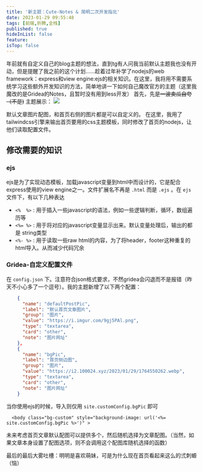 ```yaml
---
title: '新主题：Cute-Notes & 简明二次开发指北'
date: 2023-01-29 09:55:48
tags: [前端,折腾,全栈]
published: true
hideInList: false
feature: 
isTop: false
---
```

年前就有自定义自己的blog主题的想法，直到tg有人问我当前默认主题我也没有开动，但是提醒了我之前的这个计划……趁着过年补学了nodejs的web framework：express和view engine:ejs的相关知识。在这里，我将用不需要系统学习这些额外开发知识的方法，简单地讲一下如何自己魔改官方的主题（这里我魔改的是Gridea的Notes，且暂时没有用到less开发）
首先，先是~~一波卖瓜自夸（不是)~~ 主题展示：
![](https://camo.githubusercontent.com/0f36cfef1f4390500f55936cb206615c420571baafc014fac58587c3c39f0176/68747470733a2f2f692e696d6775722e636f6d2f6f5451304a53482e706e67)

默认文章图片配图，和首页右侧的图片都是可以自定义的。
在这里，我用了tailwindcss引擎来输出首页要用的css主题模板，同时修改了首页的nodejs，让他们读取配置文件。


## 修改需要的知识

### ejs
ejs是为了实现动态模板，加载javascript变量到html中而设计的，它是配合express使用的view engine之一。文件扩展名不再是 `.html` 而是 `.ejs` 。在 `ejs` 文件下，有以下几种表达
- `<%  %>` : 用于插入一些javascript的语法，例如一些逻辑判断，循环，数组遍历等
- `<%= %>` : 用于将对应的javascript变量显示出来。默认变量处理后，输出的都是 string类型
- `<%- %>` : 用于读取一些raw html的内容，为了将header，footer这种重复的html导入。从而减少代码冗余
  

### Gridea-自定义配置文件
在 `config.json` 下。注意符合json格式要求，不然gridea会闪退而不是报错（昨天不小心多了一个逗号）。我的主题新增了以下两个配置：
```json
    {
      "name": "defaultPostPic",
      "label": "默认首页文章图片",
      "group": "图片",
      "value": "https://i.imgur.com/9gj5PAl.png",
      "type": "textarea",
      "card": "other",
      "note": "图片网址"
    },
    {
      "name": "bgPic",
      "label": "首页侧边图",
      "group": "图片",
      "value": "https://i2.100024.xyz/2023/01/29/1764550262.webp",
      "type": "textarea",
      "card": "other",
      "note": "图片网址"
    }
```
当你使用ejs的时候，导入则仅用 ` site.customConfig.bgPic ` 即可
```ejs
  <body class="bg-custom" style="background-image: url('<%= site.customConfig.bgPic %>')" >
```
未来考虑首页文章默认配图可以提供多个，然后随机选择为文章配图。（当然，如果文章本身设置了配图选项，则不会调用这个配图库随机选择的函数）


最后的最后大雾吐槽：明明是喜欢萌妹，可是为什么现在首页看起来这么的弍刺螈（恼）